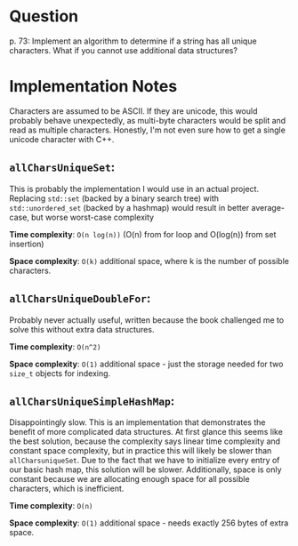 # Question

p. 73: Implement an algorithm to determine if a string has all unique
characters. What if you cannot use additional data structures?

# Implementation Notes

Characters are assumed to be ASCII. If they are unicode, this would probably
behave unexpectedly, as multi-byte characters would be split and read as
multiple characters. Honestly, I'm not even sure how to get a single unicode
character with C++.

## `allCharsUniqueSet`:

This is probably the implementation I would use in an actual
project. Replacing `std::set` (backed by a binary search tree) with
`std::unordered_set` (backed by a hashmap) would result in better average-case,
but worse worst-case complexity

**Time complexity**: `O(n log(n))` (O(n) from for loop and O(log(n)) from set
insertion)

**Space complexity**: `O(k)` additional space, where k is the number of
possible characters.

## `allCharsUniqueDoubleFor`:

Probably never actually useful, written because the book challenged me to solve
this without extra data structures.

**Time complexity**: `O(n^2)`

**Space complexity**: `O(1)` additional space - just the storage needed for two
`size_t` objects for indexing.

## `allCharsUniqueSimpleHashMap`:

Disappointingly slow. This is an implementation that demonstrates the benefit
of more complicated data structures. At first glance this seems like the best
solution, because the complexity says linear time complexity and constant space
complexity, but in practice this will likely be slower than
`allCharsuniqueSet`. Due to the fact that we have to initialize every entry of
our basic hash map, this solution will be slower. Additionally, space is only
constant because we are allocating enough space for all possible characters,
which is inefficient.

**Time complexity**: `O(n)`

**Space complexity**: `O(1)` additional space - needs exactly 256 bytes of
extra space.
